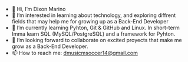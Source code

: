 - 👋 Hi, I’m Dixon Marino
- 👀 I’m interested in learning about technology, and exploring diffrent fields that may help me for growing up as a Back-End Developer
- 🌱 I’m currently learning Pyhton, Git & GitHub and Linux. In short-term Imma learn SQL (MySQL/PostgreSQL) and a framework for Pyhton.
- 💞️ I’m looking forward to collaborate on excited proyects that make me grow as a Back-End Developer. 
- 📫 How to reach me: dmusicmsoccer14@gmail.com

<!---
Dixon07Marino/Dixon07Marino is a ✨ special ✨ repository because its `README.md` (this file) appears on your GitHub profile.
You can click the Preview link to take a look at your changes.
--->
